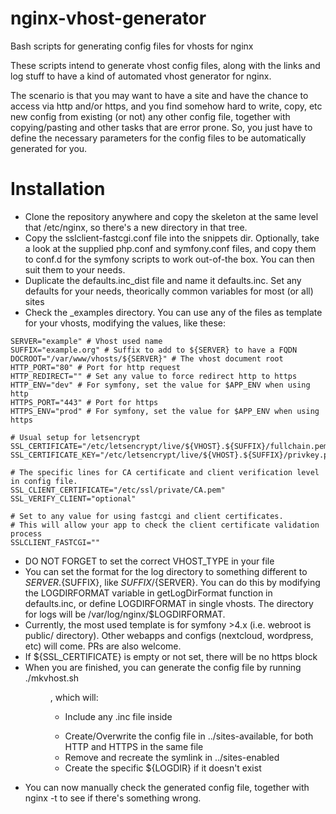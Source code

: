 # nginx-vhost-generator
Bash scripts for generating config files for vhosts for nginx

These scripts intend to generate vhost config files, along with the links and log stuff
to have a kind of automated vhost generator for nginx.

The scenario is that you may want to have a site and have the chance to access via http and/or https,
and you find somehow hard to write, copy, etc new config from existing (or not) any other config file,
together with copying/pasting and other tasks that are error prone. So, you just have to define the necessary
parameters for the config files to be automatically generated for you.

Installation
============

* Clone the repository anywhere and copy the skeleton at the same level that /etc/nginx,
so there's a new directory in that tree.
* Copy the sslclient-fastcgi.conf file into the snippets dir. Optionally, take a look at the supplied php.conf and symfony.conf
files, and copy them to conf.d for the symfony scripts to work out-of-the box. You can then suit them to your needs.
* Duplicate the defaults.inc_dist file and name it defaults.inc. Set any defaults for your needs, theorically
common variables for most (or all) sites
* Check the _examples directory. You can use any of the files as template for your vhosts, modifying the values, like these:

```
SERVER="example" # Vhost used name
SUFFIX="example.org" # Suffix to add to ${SERVER} to have a FQDN
DOCROOT="/var/www/vhosts/${SERVER}" # The vhost document root
HTTP_PORT="80" # Port for http request
HTTP_REDIRECT="" # Set any value to force redirect http to https
HTTP_ENV="dev" # For symfony, set the value for $APP_ENV when using http
HTTPS_PORT="443" # Port for https
HTTPS_ENV="prod" # For symfony, set the value for $APP_ENV when using https

# Usual setup for letsencrypt
SSL_CERTIFICATE="/etc/letsencrypt/live/${VHOST}.${SUFFIX}/fullchain.pem"
SSL_CERTIFICATE_KEY="/etc/letsencrypt/live/${VHOST}.${SUFFIX}/privkey.pem"

# The specific lines for CA certificate and client verification level in config file.
SSL_CLIENT_CERTIFICATE="/etc/ssl/private/CA.pem"
SSL_VERIFY_CLIENT="optional"

# Set to any value for using fastcgi and client certificates.
# This will allow your app to check the client certificate validation process
SSLCLIENT_FASTCGI=""
```

* DO NOT FORGET to set the correct VHOST_TYPE in your file
* You can set the format for the log directory to something different to ${SERVER}.${SUFFIX}, like ${SUFFIX}/${SERVER}. You can do
this by modifying the LOGDIRFORMAT variable in getLogDirFormat function in defaults.inc, or define LOGDIRFORMAT in single vhosts.
The directory for logs will be /var/log/nginx/$LOGDIRFORMAT.
* Currently, the most used template is for symfony >4.x (i.e. webroot is public/ directory). Other webapps and configs
(nextcloud, wordpress, etc) will come. PRs are also welcome.
* If ${SSL_CERTIFICATE} is empty or not set, there will be no https block
* When you are finished, you can generate the config file by running ./mkvhost.sh <dir>, which will:
    * Include any .inc file inside <dir>
    * Create/Overwrite the config file in ../sites-available, for both HTTP and HTTPS in the same file
    * Remove and recreate the symlink in ../sites-enabled
    * Create the specific ${LOGDIR} if it doesn't exist
* You can now manually check the generated config file, together with nginx -t to see if there's something wrong.

